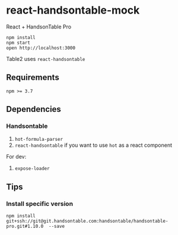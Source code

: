 # react-handsontable-mock
React + HandsonTable Pro

```
npm install
npm start
open http://localhost:3000
```

Table2 uses `react-handsontable`

## Requirements

```
npm >= 3.7
```

## Dependencies

### Handsontable

1. `hot-formula-parser`
2. `react-handsontable` if you want to use `hot` as a react component

For dev:

1. `expose-loader`

## Tips

### Install specific version

```
npm install git+ssh://git@git.handsontable.com:handsontable/handsontable-pro.git#1.10.0  --save
```
